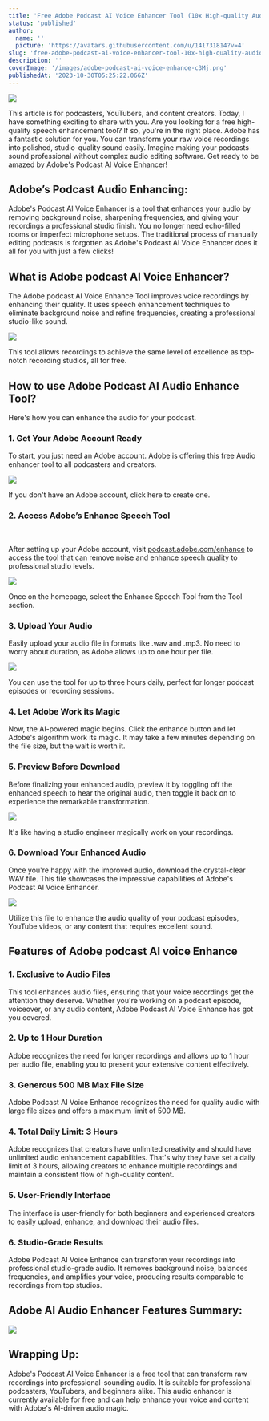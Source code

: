 ```yaml
---
title: 'Free Adobe Podcast AI Voice Enhancer Tool (10x High-quality Audio)'
status: 'published'
author:
  name: ''
  picture: 'https://avatars.githubusercontent.com/u/141731814?v=4'
slug: 'free-adobe-podcast-ai-voice-enhancer-tool-10x-high-quality-audio'
description: ''
coverImage: '/images/adobe-podcast-ai-voice-enhance-c3Mj.png'
publishedAt: '2023-10-30T05:25:22.066Z'
---
```


![](/images/adobe-podcast-ai-voice-enhance-U0Mj.png)

This article is for podcasters, YouTubers, and content creators. Today, I have something exciting to share with you. Are you looking for a free high-quality speech enhancement tool? If so, you're in the right place. Adobe has a fantastic solution for you. You can transform your raw voice recordings into polished, studio-quality sound easily. Imagine making your podcasts sound professional without complex audio editing software. Get ready to be amazed by Adobe's Podcast AI Voice Enhancer!

## **Adobe’s Podcast Audio Enhancing:**

Adobe's Podcast AI Voice Enhancer is a tool that enhances your audio by removing background noise, sharpening frequencies, and giving your recordings a professional studio finish. You no longer need echo-filled rooms or imperfect microphone setups. The traditional process of manually editing podcasts is forgotten as Adobe's Podcast AI Voice Enhancer does it all for you with just a few clicks!

## **What is Adobe podcast AI Voice Enhancer?**

The Adobe podcast AI Voice Enhance Tool improves voice recordings by enhancing their quality. It uses speech enhancement techniques to eliminate background noise and refine frequencies, creating a professional studio-like sound.

![](/images/adobe-podcast-ai-audio-enhance-1024x459-U3NT.png)

This tool allows recordings to achieve the same level of excellence as top-notch recording studios, all for free.

## **How to use Adobe Podcast AI Audio Enhance Tool?**

Here's how you can enhance the audio for your podcast.

### **1\. Get Your Adobe Account Ready**

To start, you just need an Adobe account. Adobe is offering this free Audio enhancer tool to all podcasters and creators.

![](/images/adobe-enhance-voice-1024x450-g4NT.png)

If you don't have an Adobe account, click here to create one.

### **2\. Access Adobe’s Enhance Speech Tool**

<br>

After setting up your Adobe account, visit [podcast.adobe.com/enhance](http://podcast.adobe.com/enhance) to access the tool that can remove noise and enhance speech quality to professional studio levels.

![](/images/adobe-podcast-enhance-audio-1024x467-MzMz.png)

Once on the homepage, select the Enhance Speech Tool from the Tool section.

### **3\. Upload Your Audio**

Easily upload your audio file in formats like .wav and .mp3. No need to worry about duration, as Adobe allows up to one hour per file.

![](/images/adobe-podcast-enhance-upload-voice-M2OD.png)

You can use the tool for up to three hours daily, perfect for longer podcast episodes or recording sessions.

### **4\. Let Adobe Work its Magic**

Now, the AI-powered magic begins. Click the enhance button and let Adobe's algorithm work its magic. It may take a few minutes depending on the file size, but the wait is worth it.

### **5\. Preview Before Download**

Before finalizing your enhanced audio, preview it by toggling off the enhanced speech to hear the original audio, then toggle it back on to experience the remarkable transformation.

![](/images/adobe-enhance-voice-preview-IyNz.png)

It's like having a studio engineer magically work on your recordings.

### **6\. Download Your Enhanced Audio**

Once you're happy with the improved audio, download the crystal-clear WAV file. This file showcases the impressive capabilities of Adobe's Podcast AI Voice Enhancer.

![](/images/adobe-enhance-voice-download-ExMT.png)

Utilize this file to enhance the audio quality of your podcast episodes, YouTube videos, or any content that requires excellent sound.

## **Features of Adobe podcast AI voice Enhance**

### **1\. Exclusive to Audio Files**

This tool enhances audio files, ensuring that your voice recordings get the attention they deserve. Whether you're working on a podcast episode, voiceover, or any audio content, Adobe Podcast AI Voice Enhance has got you covered.

### **2\. Up to 1 Hour Duration**

Adobe recognizes the need for longer recordings and allows up to 1 hour per audio file, enabling you to present your extensive content effectively.

### **3\. Generous 500 MB Max File Size**

Adobe Podcast AI Voice Enhance recognizes the need for quality audio with large file sizes and offers a maximum limit of 500 MB.

### **4\. Total Daily Limit: 3 Hours**

Adobe recognizes that creators have unlimited creativity and should have unlimited audio enhancement capabilities. That's why they have set a daily limit of 3 hours, allowing creators to enhance multiple recordings and maintain a consistent flow of high-quality content.

### **5\. User-Friendly Interface**

The interface is user-friendly for both beginners and experienced creators to easily upload, enhance, and download their audio files.

### **6\. Studio-Grade Results**

Adobe Podcast AI Voice Enhance can transform your recordings into professional studio-grade audio. It removes background noise, balances frequencies, and amplifies your voice, producing results comparable to recordings from top studios.

## **Adobe AI Audio Enhancer Features Summary:**

![](/images/screenshot-2023-10-30-102433-QzND.png)

## **Wrapping Up:**

Adobe's Podcast AI Voice Enhancer is a free tool that can transform raw recordings into professional-sounding audio. It is suitable for professional podcasters, YouTubers, and beginners alike. This audio enhancer is currently available for free and can help enhance your voice and content with Adobe's AI-driven audio magic.







